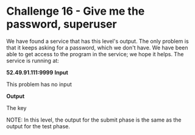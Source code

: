 # Challenge 16 - Give me the password, superuser

We have found a service that has this level's output. The only problem is that it keeps asking for a password, which we don't have. We have been able to get access to the program in the service; we hope it helps. The service is running at:

**52.49.91.111:9999**
**Input**

This problem has no input

**Output**

The key

NOTE: In this level, the output for the submit phase is the same as the output for the test phase.

